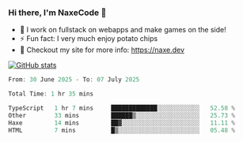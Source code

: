 ### Hi there, I'm NaxeCode 👋
- 🔭 I work on fullstack on webapps and make games on the side!
- ⚡ Fun fact: I very much enjoy potato chips
- 🔋 Checkout my site for more info: https://naxe.dev

[![GitHub stats](https://github-readme-stats.vercel.app/api?username=naxecode&theme=onedark)](https://naxe.dev)

<!--START_SECTION:waka-->

```csharp
From: 30 June 2025 - To: 07 July 2025

Total Time: 1 hr 35 mins

TypeScript   1 hr 7 mins     █████████████░░░░░░░░░░░░   52.58 %
Other        33 mins         ██████▒░░░░░░░░░░░░░░░░░░   25.73 %
Haxe         14 mins         ██▓░░░░░░░░░░░░░░░░░░░░░░   11.11 %
HTML         7 mins          █▒░░░░░░░░░░░░░░░░░░░░░░░   05.48 %
```

<!--END_SECTION:waka-->



<!--
**NaxeCode/NaxeCode** is a ✨ _special_ ✨ repository because its `README.md` (this file) appears on your GitHub profile.

Here are some ideas to get you started:

- 🔭 I’m currently working on Web apps for indie games!
- 🌱 I’m currently mastering C#
- 👯 I’m looking to collaborate on ...
- 🤔 I’m looking for help with ...
- 💬 Ask me about ...
- 📫 How to reach me: ...
- 😄 Pronouns: ...
- ⚡ Fun fact: I love chips
-->
